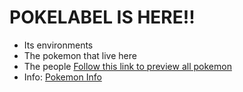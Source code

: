 # POKELABEL IS HERE!!
* Its environments
* The pokemon that live here
* The people
[Follow this link to preview all pokemon](File->kantoPokemon.jpg)
* Info:
[Pokemon Info](Page->PokeInfo.md)

